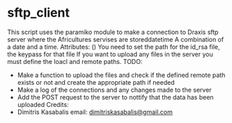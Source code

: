 # sftp_client

This script uses the paramiko module to make a connection to Draxis sftp server
where the Africultures servises are storeddatetime A combination of a date and a time. Attributes: ()
You need to set the path for the id_rsa file, the keypass for that file 
If you want to upload any files in the server you must define the loacl and remote paths.
TODO:
- Make a function to upload the files and check if the defined remote path exists or not and create the appropriate path if needed
- Make a log of the connections and any changes made to the server 
- Add the POST request to the server to nottify that the data has been uploaded
Credits: 
-   Dimitris Kasabalis
    email: dimitriskasabalis@gmail.com
